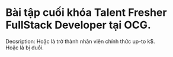 # Bài tập cuối khóa Talent Fresher FullStack Developer tại OCG.

Decsription: Hoặc là trở thành nhân viên chính thức up-to k$. <br>
Hoặc là bị đuổi.
